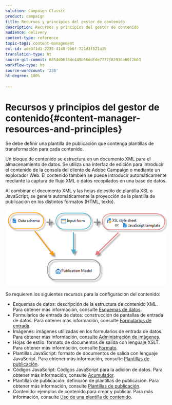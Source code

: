 ```yaml
---
solution: Campaign Classic
product: campaign
title: Recursos y principios del gestor de contenido
description: Recursos y principios del gestor de contenido
audience: delivery
content-type: reference
topic-tags: content-management
exl-id: ade3f1d1-2235-4148-9b6f-721d3f521a15
translation-type: ht
source-git-commit: 6854d06f8dc445b56ddfde7777f02916a60f2b63
workflow-type: ht
source-wordcount: '238'
ht-degree: 100%

---
```


# Recursos y principios del gestor de contenido{#content-manager-resources-and-principles}

Se debe definir una plantilla de publicación que contenga plantillas de transformación para cada contenido.

Un bloque de contenido se estructura en un documento XML para el almacenamiento de datos. Se utiliza una interfaz de edición para introducir el contenido de la consola del cliente de Adobe Campaign o mediante un explorador Web. El contenido también se puede introducir automáticamente mediante la captura de flujo XML o datos recopilados en una base de datos.

Al combinar el documento XML y las hojas de estilo de plantilla XSL o JavaScript, se genera automáticamente la proyección de la plantilla de publicación en los distintos formatos (HTML, texto).

![](assets/d_ncs_content_process.png)

Se requieren los siguientes recursos para la configuración del contenido:

* Esquemas de datos: descripción de la estructura de contenido XML. Para obtener más información, consulte [Esquemas de datos](../../delivery/using/data-schemas.md).
* Formularios de entrada de datos: construcción de pantallas de entrada de datos. Para obtener más información, consulte [Formularios de entrada](../../delivery/using/input-forms.md).
* Imágenes: imágenes utilizadas en los formularios de entrada de datos. Para obtener más información, consulte [Administración de imágenes](../../delivery/using/formatting.md#image-management).
* Hojas de estilo: formato de documentos de salida con lenguaje XSLT. Para obtener más información, consulte [Formato](../../delivery/using/formatting.md).
* Plantillas JavaScript: formato de documentos de salida con lenguaje JavaScript. Para obtener más información, consulte [Plantillas de publicación](../../delivery/using/publication-templates.md).
* Códigos JavaScript: Códigos JavaScript para la adición de datos. Para obtener más información, consulte [Acumulador](../../delivery/using/publication-templates.md#aggregator).
* Plantillas de publicación: definición de plantillas de publicación. Para obtener más información, consulte [Plantillas de publicación](../../delivery/using/publication-templates.md).
* Contenido: ejemplos de contenido para crear y publicar. Para más información, consulte [Uso de una plantilla de contenido](../../delivery/using/using-a-content-template.md).
